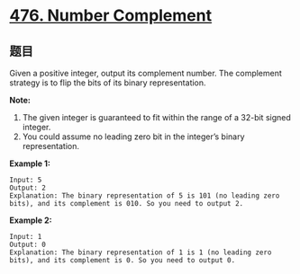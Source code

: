 # [476. Number Complement](https://leetcode.com/problems/number-complement/)


## 题目

Given a positive integer, output its complement number. The complement strategy is to flip the bits of its binary representation.

**Note:**

1. The given integer is guaranteed to fit within the range of a 32-bit signed integer.
2. You could assume no leading zero bit in the integer’s binary representation.

**Example 1:**

    Input: 5
    Output: 2
    Explanation: The binary representation of 5 is 101 (no leading zero bits), and its complement is 010. So you need to output 2.

**Example 2:**

    Input: 1
    Output: 0
    Explanation: The binary representation of 1 is 1 (no leading zero bits), and its complement is 0. So you need to output 0.